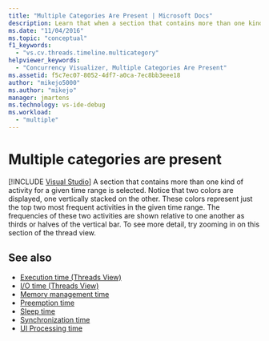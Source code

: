 ```yaml
---
title: "Multiple Categories Are Present | Microsoft Docs"
description: Learn that when a section that contains more than one kind of activity for a given time range, two colors are displayed, one vertically stacked on the other.
ms.date: "11/04/2016"
ms.topic: "conceptual"
f1_keywords:
  - "vs.cv.threads.timeline.multicategory"
helpviewer_keywords:
  - "Concurrency Visualizer, Multiple Categories Are Present"
ms.assetid: f5c7ec07-8052-4df7-a0ca-7ec8bb3eee18
author: "mikejo5000"
ms.author: "mikejo"
manager: jmartens
ms.technology: vs-ide-debug
ms.workload:
  - "multiple"
---
```

# Multiple categories are present

 [!INCLUDE [Visual Studio](~/includes/applies-to-version/vs-not-mac.md)]
A section that contains more than one kind of activity for a given time range is selected. Notice that two colors are displayed, one vertically stacked on the other. These colors represent just the top two most frequent activities in the given time range. The frequencies of these two activities are shown relative to one another as thirds or halves of the vertical bar. To see more detail, try zooming in on this section of the thread view.

## See also
- [Execution time (Threads View)](../profiling/execution-time-threads-view.md)
- [I/O time (Threads View)](../profiling/i-o-time-threads-view.md)
- [Memory management time](../profiling/memory-management-time.md)
- [Preemption time](../profiling/preemption-time.md)
- [Sleep time](../profiling/sleep-time.md)
- [Synchronization time](../profiling/synchronization-time.md)
- [UI Processing time](../profiling/ui-processing-time.md)
